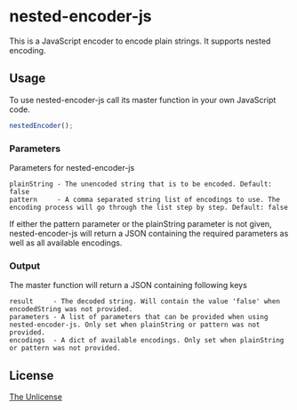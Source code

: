 # nested-encoder-js

This is a JavaScript encoder to encode plain strings. It supports nested encoding.

## Usage

To use nested-encoder-js call its master function in your own JavaScript code.
```javascript
nestedEncoder();
```

### Parameters

Parameters for nested-encoder-js
```
plainString - The unencoded string that is to be encoded. Default: false
pattern     - A comma separated string list of encodings to use. The encoding process will go through the list step by step. Default: false
```

If either the pattern parameter or the plainString parameter is not given, nested-encoder-js will return a JSON containing the required parameters as well as all available encodings.

### Output

The master function will return a JSON containing following keys
```
result     - The decoded string. Will contain the value 'false' when encodedString was not provided.
parameters - A list of parameters that can be provided when using nested-encoder-js. Only set when plainString or pattern was not provided.
encodings  - A dict of available encodings. Only set when plainString or pattern was not provided.
```

## License

[The Unlicense](https://unlicense.org/)